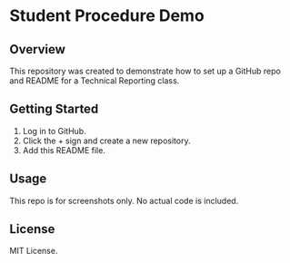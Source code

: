 # Student Procedure Demo

## Overview
This repository was created to demonstrate how to set up a GitHub repo and README for a Technical Reporting class.

## Getting Started
1. Log in to GitHub.
2. Click the + sign and create a new repository.
3. Add this README file.

## Usage
This repo is for screenshots only. No actual code is included.

## License
MIT License.
